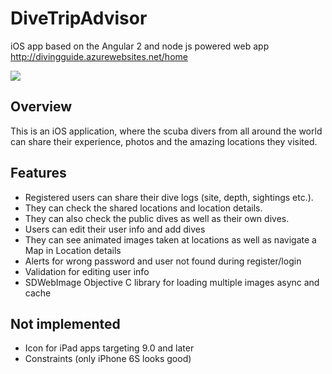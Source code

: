 # DiveTripAdvisor
iOS app based on the Angular 2 and node js powered web app
http://divingguide.azurewebsites.net/home

<img src="https://user-images.githubusercontent.com/10980842/27215356-7454864c-5279-11e7-9a23-65046a74667e.png">

## Overview

This is an iOS application, where the scuba divers from all around the world can share their experience, photos and the amazing locations they visited. 

## Features

- Registered users can share their dive logs (site, depth, sightings etc.).
- They can check the shared locations and location details.
- They can also check the public dives as well as their own dives.
- Users can edit their user info and add dives
- They can see animated images taken at locations as well as navigate a Map in Location details
- Alerts for wrong password and user not found during register/login
- Validation for editing user info
- SDWebImage Objective C library for loading multiple images async and cache

## Not implemented

- Icon for iPad apps targeting 9.0 and later
- Constraints (only iPhone 6S looks good)
